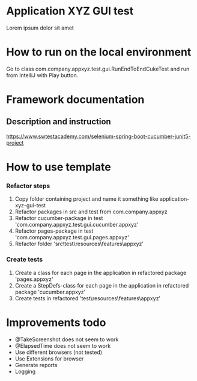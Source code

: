 # Application XYZ GUI test

Lorem ipsum dolor sit amet

# How to run on the local environment

Go to class com.company.appxyz.test.gui.RunEndToEndCukeTest and run from IntelliJ with Play button.

# Framework documentation

## Description and instruction

https://www.swtestacademy.com/selenium-spring-boot-cucumber-junit5-project

# How to use template

### Refactor steps

1. Copy folder containing project and name it something like application-xyz-gui-test
2. Refactor packages in src and test from com.company.appxyz
3. Refactor cucumber-package in test 'com.company.appxyz.test.gui.cucumber.appxyz' 
4. Refactor pages-package in test 'com.company.appxyz.test.gui.pages.appxyz'
5. Refactor folder 'src\test\resources\features\appxyz'

### Create tests

1. Create a class for each page in the application in refactored package 'pages.appxyz'
2. Create a StepDefs-class for each page in the application in refactored package 'cucumber.appxyz'
3. Create tests in refactored 'test\resources\features\appxyz'

# Improvements todo

- @TakeScreenshot does not seem to work
- @ElapsedTime does not seem to work 
- Use different browsers (not tested)
- Use Extensions for browser
- Generate reports
- Logging

